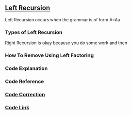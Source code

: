 ## [Left Recursion](https://github.com/SourajitaDewasi/CompilerDesign/tree/main/RemovingLeftRecursion)
Left Recursion occurs when the grammar is of form A=Aa
### Types of Left Recursion
Right Recursion is okay because you do some work and then 
### How To Remove Using Left Factoring
### Code Explanation
### Code Reference
### [Code Correction](https://github.com/SourajitaDewasi/CompilerDesign/blob/main/RemovingLeftRecursion/CorrectionCode.cpp)
### [Code Link](https://github.com/SourajitaDewasi/CompilerDesign/blob/main/RemovingLeftRecursion/RemovingLeftRecursion.cpp)
